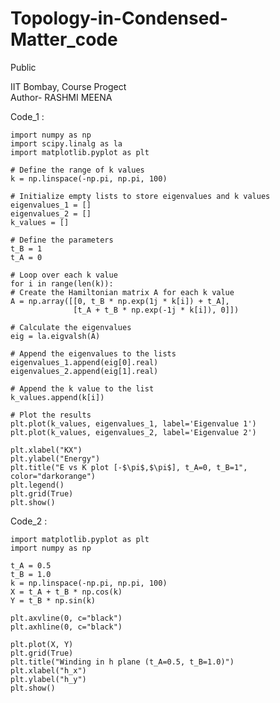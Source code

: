 # Topology-in-Condensed-Matter_code
Public

IIT Bombay, Course Progect
<br>
Author- RASHMI MEENA

Code_1 : 

    import numpy as np
    import scipy.linalg as la
    import matplotlib.pyplot as plt
    
    # Define the range of k values
    k = np.linspace(-np.pi, np.pi, 100)
    
    # Initialize empty lists to store eigenvalues and k values
    eigenvalues_1 = []
    eigenvalues_2 = []
    k_values = []
    
    # Define the parameters
    t_B = 1
    t_A = 0
    
    # Loop over each k value
    for i in range(len(k)):
    # Create the Hamiltonian matrix A for each k value
    A = np.array([[0, t_B * np.exp(1j * k[i]) + t_A],
                  [t_A + t_B * np.exp(-1j * k[i]), 0]])
    
    # Calculate the eigenvalues
    eig = la.eigvalsh(A)
    
    # Append the eigenvalues to the lists
    eigenvalues_1.append(eig[0].real)
    eigenvalues_2.append(eig[1].real)
    
    # Append the k value to the list
    k_values.append(k[i])

    # Plot the results
    plt.plot(k_values, eigenvalues_1, label='Eigenvalue 1')
    plt.plot(k_values, eigenvalues_2, label='Eigenvalue 2')
    
    plt.xlabel("KX")
    plt.ylabel("Energy")
    plt.title("E vs K plot [-$\pi$,$\pi$], t_A=0, t_B=1", color="darkorange")
    plt.legend()
    plt.grid(True)
    plt.show()
    
Code_2 : 

    import matplotlib.pyplot as plt
    import numpy as np
    
    t_A = 0.5
    t_B = 1.0
    k = np.linspace(-np.pi, np.pi, 100)
    X = t_A + t_B * np.cos(k)
    Y = t_B * np.sin(k)
    
    plt.axvline(0, c="black")
    plt.axhline(0, c="black")
    
    plt.plot(X, Y)
    plt.grid(True)
    plt.title("Winding in h plane (t_A=0.5, t_B=1.0)")
    plt.xlabel("h_x")
    plt.ylabel("h_y")
    plt.show()
